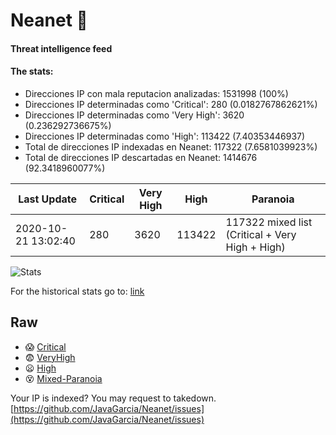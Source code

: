 # Neanet :hocho:
#### Threat intelligence feed
#### The stats:

- Direcciones IP con mala reputacion analizadas: 1531998 (100%)
- Direcciones IP determinadas como 'Critical':  280 (0.0182767862621%)
- Direcciones IP determinadas como 'Very High':  3620 (0.236292736675%)
- Direcciones IP determinadas como 'High':  113422 (7.40353446937)
- Total de direcciones IP indexadas en Neanet:  117322 (7.6581039923%)
- Total de direcciones IP descartadas en Neanet:  1414676 (92.3418960077%)

| Last Update | Critical | Very High | High | Paranoia |
| --- | --- | --- | --- | --- |
| 2020-10-21 13:02:40 | 280 | 3620 | 113422 | 117322 mixed list (Critical + Very High + High)|

![Stats](https://docs.google.com/spreadsheets/d/e/2PACX-1vSnaNMIXVabIpDJjufMlzH7poXnshF3mgd8Is1g9ytUEzVsP5my4Trn8f-xkoLLQ38xpL3HtmUexLo6/pubchart?oid=501124687&format=image)

For the historical stats go to: [link](/stats.csv)
## Raw
- :scream: [Critical](https://raw.githubusercontent.com/JavaGarcia/Neanet/master/blacklists/neanet_critical.txt)
- :fearful: [VeryHigh](https://raw.githubusercontent.com/JavaGarcia/Neanet/master/blacklists/neanet_veryHigh.txtt)
- :frowning: [High](https://raw.githubusercontent.com/JavaGarcia/Neanet/master/blacklists/neanet_high.txt)
- :dizzy_face: [Mixed-Paranoia](https://raw.githubusercontent.com/JavaGarcia/Neanet/master/blacklists/neanet_all.txt)


Your IP is indexed? You may request to takedown. [https://github.com/JavaGarcia/Neanet/issues](https://github.com/JavaGarcia/Neanet/issues)































































































































































































































































































































































































































































































































































































































































































































































































































































































































































































































































































































































































































































































































































































































































































































































































































